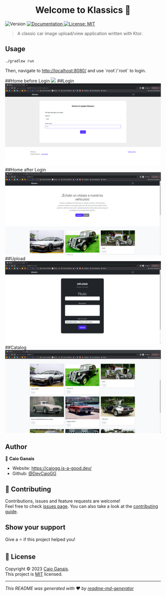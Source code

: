 <h1 align="center">Welcome to Klassics 👋</h1>
<p>
  <img alt="Version" src="https://img.shields.io/badge/version-1.0.0-blue.svg?cacheSeconds=2592000" />
  <a href="https://github.com/DevCaioGG/Klassics" target="_blank">
    <img alt="Documentation" src="https://img.shields.io/badge/documentation-yes-brightgreen.svg" />
  </a>
  <a href="https://github.com/DevCaioGG/Klassics/blob/main/LICENSE" target="_blank">
    <img alt="License: MIT" src="https://img.shields.io/badge/License-MIT-yellow.svg" />
  </a>
</p>

> A classic car image upload/view application written with Ktor.

## Usage

```sh
./gradlew run
```
Then, navigate to [http://localhost:8080/](http://localhost:8080/) and use ´root´/´root´ to login.


  ##Home before Login
  <img src="./.klassic-data/Inicio sin iniciar sesión.png"/>
  ##Login
  <img src="./.klassic-data/Login.png"/>
  ##Home after Login
  <img src="./.klassic-data/Inicio.png"/>
  ##Upload
  <img src="./.klassic-data/Upload.png"/>
  ##Catalog
  <img src="./.klassic-data/Catalogo.png"/>


## Author

👤 **Caio Ganais**

* Website: https://caiogg.is-a-good.dev/
* Github: [@DevCaioGG](https://github.com/DevCaioGG)

## 🤝 Contributing

Contributions, issues and feature requests are welcome!<br />Feel free to check [issues page](https://github.com/DevCaioGG/Klassics/issues). You can also take a look at the [contributing guide](https://github.com/DevCaioGG/Klassics/pulls).

## Show your support

Give a ⭐️ if this project helped you!

## 📝 License

Copyright © 2023 [Caio Ganais](https://github.com/DevCaioGG).<br />
This project is [MIT](https://github.com/DevCaioGG/Klassics/blob/main/LICENSE) licensed.

***
_This README was generated with ❤️ by [readme-md-generator](https://github.com/kefranabg/readme-md-generator)_

